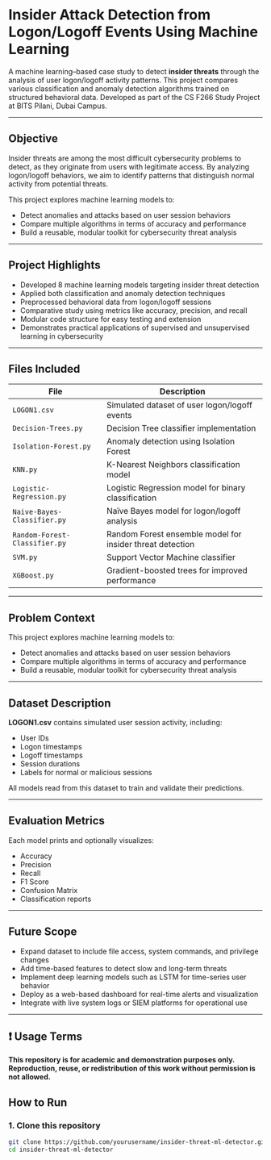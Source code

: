 # Insider Attack Detection from Logon/Logoff Events Using Machine Learning

A machine learning–based case study to detect **insider threats** through the analysis of user logon/logoff activity patterns. This project compares various classification and anomaly detection algorithms trained on structured behavioral data. Developed as part of the CS F266 Study Project at BITS Pilani, Dubai Campus.

---

##  Objective

Insider threats are among the most difficult cybersecurity problems to detect, as they originate from users with legitimate access. By analyzing logon/logoff behaviors, we aim to identify patterns that distinguish normal activity from potential threats.

This project explores machine learning models to:
- Detect anomalies and attacks based on user session behaviors
- Compare multiple algorithms in terms of accuracy and performance
- Build a reusable, modular toolkit for cybersecurity threat analysis

---

##  Project Highlights

- Developed 8 machine learning models targeting insider threat detection
- Applied both classification and anomaly detection techniques
- Preprocessed behavioral data from logon/logoff sessions
- Comparative study using metrics like accuracy, precision, and recall
- Modular code structure for easy testing and extension
- Demonstrates practical applications of supervised and unsupervised learning in cybersecurity

---

##  Files Included

| File                          | Description                                                  |
|-------------------------------|--------------------------------------------------------------|
| `LOGON1.csv`                  | Simulated dataset of user logon/logoff events                |
| `Decision-Trees.py`           | Decision Tree classifier implementation                      |
| `Isolation-Forest.py`         | Anomaly detection using Isolation Forest                     |
| `KNN.py`                      | K-Nearest Neighbors classification model                     |
| `Logistic-Regression.py`      | Logistic Regression model for binary classification          |
| `Naive-Bayes-Classifier.py`   | Naïve Bayes model for logon/logoff analysis                  |
| `Random-Forest-Classifier.py` | Random Forest ensemble model for insider threat detection    |
| `SVM.py`                      | Support Vector Machine classifier                            |
| `XGBoost.py`                  | Gradient-boosted trees for improved performance              |

---

##  Problem Context

This project explores machine learning models to:
- Detect anomalies and attacks based on user session behaviors
- Compare multiple algorithms in terms of accuracy and performance
- Build a reusable, modular toolkit for cybersecurity threat analysis

---

##  Dataset Description

**LOGON1.csv** contains simulated user session activity, including:
- User IDs  
- Logon timestamps  
- Logoff timestamps  
- Session durations  
- Labels for normal or malicious sessions

All models read from this dataset to train and validate their predictions.

---

##  Evaluation Metrics

Each model prints and optionally visualizes:
- Accuracy
- Precision
- Recall
- F1 Score
- Confusion Matrix
- Classification reports

---

##  Future Scope

- Expand dataset to include file access, system commands, and privilege changes
- Add time-based features to detect slow and long-term threats
- Implement deep learning models such as LSTM for time-series user behavior
- Deploy as a web-based dashboard for real-time alerts and visualization
- Integrate with live system logs or SIEM platforms for operational use

---

## ❗ Usage Terms

**This repository is for academic and demonstration purposes only.  
Reproduction, reuse, or redistribution of this work without permission is not allowed.**

##  How to Run

### 1. Clone this repository

```bash
git clone https://github.com/yourusername/insider-threat-ml-detector.git
cd insider-threat-ml-detector

